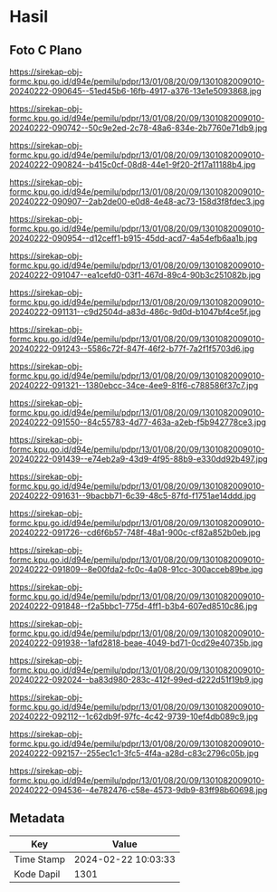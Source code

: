# Hasil

## Foto C Plano

https://sirekap-obj-formc.kpu.go.id/d94e/pemilu/pdpr/13/01/08/20/09/1301082009010-20240222-090645--51ed45b6-16fb-4917-a376-13e1e5093868.jpg

https://sirekap-obj-formc.kpu.go.id/d94e/pemilu/pdpr/13/01/08/20/09/1301082009010-20240222-090742--50c9e2ed-2c78-48a6-834e-2b7760e71db9.jpg

https://sirekap-obj-formc.kpu.go.id/d94e/pemilu/pdpr/13/01/08/20/09/1301082009010-20240222-090824--b415c0cf-08d8-44e1-9f20-2f17a11188b4.jpg

https://sirekap-obj-formc.kpu.go.id/d94e/pemilu/pdpr/13/01/08/20/09/1301082009010-20240222-090907--2ab2de00-e0d8-4e48-ac73-158d3f8fdec3.jpg

https://sirekap-obj-formc.kpu.go.id/d94e/pemilu/pdpr/13/01/08/20/09/1301082009010-20240222-090954--d12ceff1-b915-45dd-acd7-4a54efb6aa1b.jpg

https://sirekap-obj-formc.kpu.go.id/d94e/pemilu/pdpr/13/01/08/20/09/1301082009010-20240222-091047--ea1cefd0-03f1-467d-89c4-90b3c251082b.jpg

https://sirekap-obj-formc.kpu.go.id/d94e/pemilu/pdpr/13/01/08/20/09/1301082009010-20240222-091131--c9d2504d-a83d-486c-9d0d-b1047bf4ce5f.jpg

https://sirekap-obj-formc.kpu.go.id/d94e/pemilu/pdpr/13/01/08/20/09/1301082009010-20240222-091243--5586c72f-847f-46f2-b77f-7a2f1f5703d6.jpg

https://sirekap-obj-formc.kpu.go.id/d94e/pemilu/pdpr/13/01/08/20/09/1301082009010-20240222-091321--1380ebcc-34ce-4ee9-81f6-c788586f37c7.jpg

https://sirekap-obj-formc.kpu.go.id/d94e/pemilu/pdpr/13/01/08/20/09/1301082009010-20240222-091550--84c55783-4d77-463a-a2eb-f5b942778ce3.jpg

https://sirekap-obj-formc.kpu.go.id/d94e/pemilu/pdpr/13/01/08/20/09/1301082009010-20240222-091439--e74eb2a9-43d9-4f95-88b9-e330dd92b497.jpg

https://sirekap-obj-formc.kpu.go.id/d94e/pemilu/pdpr/13/01/08/20/09/1301082009010-20240222-091631--9bacbb71-6c39-48c5-87fd-f1751ae14ddd.jpg

https://sirekap-obj-formc.kpu.go.id/d94e/pemilu/pdpr/13/01/08/20/09/1301082009010-20240222-091726--cd6f6b57-748f-48a1-900c-cf82a852b0eb.jpg

https://sirekap-obj-formc.kpu.go.id/d94e/pemilu/pdpr/13/01/08/20/09/1301082009010-20240222-091809--8e00fda2-fc0c-4a08-91cc-300acceb89be.jpg

https://sirekap-obj-formc.kpu.go.id/d94e/pemilu/pdpr/13/01/08/20/09/1301082009010-20240222-091848--f2a5bbc1-775d-4ff1-b3b4-607ed8510c86.jpg

https://sirekap-obj-formc.kpu.go.id/d94e/pemilu/pdpr/13/01/08/20/09/1301082009010-20240222-091938--1afd2818-beae-4049-bd71-0cd29e40735b.jpg

https://sirekap-obj-formc.kpu.go.id/d94e/pemilu/pdpr/13/01/08/20/09/1301082009010-20240222-092024--ba83d980-283c-412f-99ed-d222d51f19b9.jpg

https://sirekap-obj-formc.kpu.go.id/d94e/pemilu/pdpr/13/01/08/20/09/1301082009010-20240222-092112--1c62db9f-97fc-4c42-9739-10ef4db089c9.jpg

https://sirekap-obj-formc.kpu.go.id/d94e/pemilu/pdpr/13/01/08/20/09/1301082009010-20240222-092157--255ec1c1-3fc5-4f4a-a28d-c83c2796c05b.jpg

https://sirekap-obj-formc.kpu.go.id/d94e/pemilu/pdpr/13/01/08/20/09/1301082009010-20240222-094536--4e782476-c58e-4573-9db9-83ff98b60698.jpg


## Metadata

| Key        | Value               |
| ---------- | ------------------- |
| Time Stamp | 2024-02-22 10:03:33 |
| Kode Dapil | 1301                |



